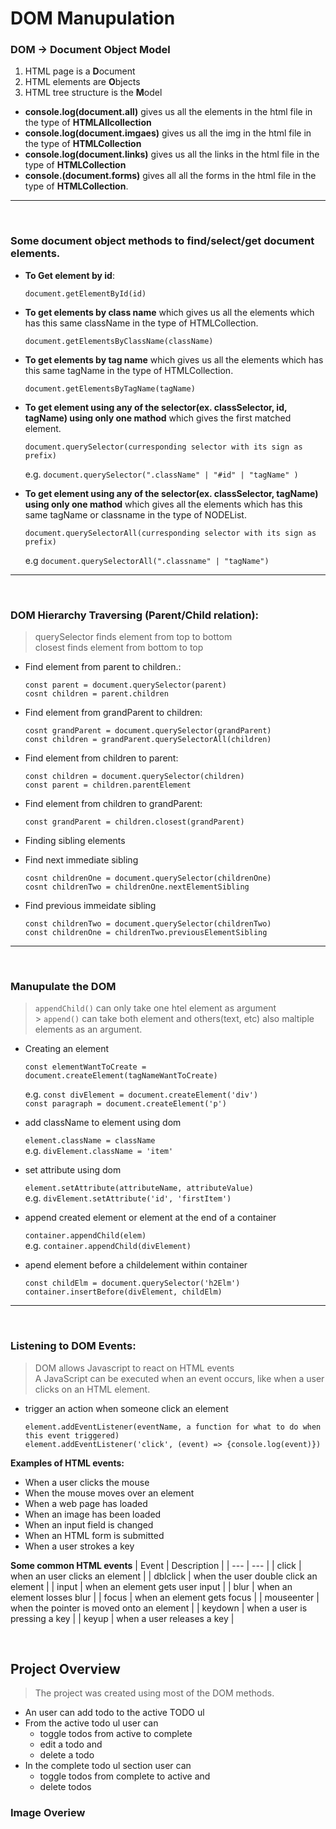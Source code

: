 # DOM Manupulation

### DOM -> Document Object Model

1.  HTML page is a **D**ocument
2.  HTML elements are **O**bjects
3.  HTML tree structure is the **M**odel

- **console.log(document.all)** gives us all the elements in the html file in the type of **HTMLAllcollection**
- **console.log(document.imgaes)** gives us all the img in the html file in the type of **HTMLCollection**
- **console.log(document.links)** gives us all the links in the html file in the type of **HTMLCollection**
- **console.(document.forms)** gives all all the forms in
  the html file in the type of **HTMLCollection**.

---

<br />

### Some document object methods to find/select/get document elements.

- **To Get element by id**:

  `document.getElementById(id)`

- **To get elements by class name** which gives us all the elements which has this same className in the type of HTMLCollection.

  `document.getElementsByClassName(className)`

- **To get elements by tag name** which gives us all the elements which has this same tagName in the type of HTMLCollection.

  `document.getElementsByTagName(tagName)`

- **To get element using any of the selector(ex. classSelector, id, tagName) using only one mathod** which gives the first matched element.

  `document.querySelector(curresponding selector with its sign as prefix)`

  e.g. `document.querySelector(".className" | "#id" | "tagName" )`

- **To get element using any of the selector(ex. classSelector, tagName) using only one mathod** which gives all the elements which has this same tagName or classname in the type of NODEList.

  `document.querySelectorAll(curresponding selector with its sign as prefix)`

  e.g `document.querySelectorAll(".classname" | "tagName") `

---

</br>

### DOM Hierarchy Traversing (Parent/Child relation):

> querySelector finds element from top to bottom <br>
> closest finds element from bottom to top

- Find element from parent to children.:

  `const parent = document.querySelector(parent)`<br />
  `cosnt children = parent.children`<br />

- Find element from grandParent to children:

  `cosnt grandParent = document.querySelector(grandParent)`<br />
  `const children = grandParent.querySelectorAll(children)`<br>

- Find element from children to parent:

  `const children = document.querySelector(children)`<br />
  `const parent = children.parentElement`

- Find element from children to grandParent:

  `const grandParent = children.closest(grandParent)`

- Finding sibling elements
- Find next immediate sibling

  `cosnt childrenOne = document.querySelector(childrenOne)`<br />
  `cosnt childrenTwo = childrenOne.nextElementSibling`

- Find previous immeidate sibling

  `const childrenTwo = document.querySelector(childrenTwo)` <br />
  `const childrenOne = childrenTwo.previousElementSibling`

---

<br>

### Manupulate the **DOM**

> `appendChild()` can only take one htel element as argument <br /> > `append()` can take both element and others(text, etc) also maltiple elements as an argument.

- Creating an element

  `const elementWantToCreate = document.createElement(tagNameWantToCreate)` <br />

  e.g. `const divElement = document.createElement('div') ` <br >
  `const paragraph = document.createElement('p')`

- add className to element using dom

  `element.className = className ` <br />
  e.g. `divElement.className = 'item' `

- set attribute using dom

  `element.setAttribute(attributeName, attributeValue)` <br />
  e.g. `divElement.setAttribute('id', 'firstItem')`

- append created element or element at the end of a container

  `container.appendChild(elem)` <br />
  e.g. `container.appendChild(divElement)`

- apend element before a childelement within container

  `const childElm = document.querySelector('h2Elm') `
  `container.insertBefore(divElement, childElm)`

---

<br>

### Listening to **DOM** Events:

> DOM allows Javascript to react on HTML events <br />
> A JavaScript can be executed when an event occurs, like when a user clicks on an HTML element.

- trigger an action when someone click an element

  `element.addEventListener(eventName, a function for what to do when this event triggered)` <br />
  `element.addEventListener('click', (event) => {console.log(event)}) `

**Examples of HTML events:**

- When a user clicks the mouse
- When the mouse moves over an element
- When a web page has loaded
- When an image has been loaded
- When an input field is changed
- When an HTML form is submitted
- When a user strokes a key

**Some common HTML events**
| Event | Description |
| --- | --- |
| click | when an user clicks an element |
| dblclick | when the user double click an element |
| input | when an element gets user input |
| blur | when an element losses blur |
| focus | when an element gets focus |
| mouseenter | when the pointer is moved onto an element |
| keydown | when a user is pressing a key |
| keyup | when a user releases a key |

<br />

## Project Overview

> The project was created using most of the DOM methods.

- An user can add todo to the active TODO ul
- From the active todo ul user can
  - toggle todos from active to complete
  - edit a todo and
  - delete a todo
- In the complete todo ul section user can
  - toggle todos from complete to active and
  - delete todos

### Image Overiew
